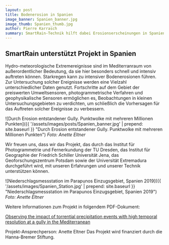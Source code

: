 ```yaml
---
layout: post
title: Bodenerosion in Spanien
image_banner: Spanien_banner.jpg
image_thumb: Spanien_thumb.jpg
author: Pierre Karrasch
summary: SmartRain-Technik hilft dabei Erosionserscheinungen in Spanien zu untersuchen
---
```


## SmartRain unterstützt Projekt in Spanien

Hydro-meteorologische Extremereignisse sind im Mediterranraum von außerordentlicher Bedeutung, da sie hier besonders schnell und intensiv auftreten können. Starkregen kann zu intensiver Bodenerosionen führen. Zur Untersuchung solcher Ereignisse werden eine Vielzahl unterschiedlicher Daten genutzt. Fortschritte auf dem Gebiet der preiswerten Umweltsensoren, photogrammetrische Verfahren und geophysikalische Sensoren ermöglichen es, Beobachtungen in kleinen Untersuchungsgebieten zu verdichten, um schließlich die Vorhersagen für das Auftreten solcher Ereignisse zu verbessern.

![Durch Erosion entstandener Gully. Punktwolke mit mehreren Millionen Punkten]({{ '/assets/images/posts/Spanien_banner.jpg' | prepend: site.baseurl }} "Durch Erosion entstandener Gully. Punktwolke mit mehreren Millionen Punkten")
*Foto: Anette Eltner*

Wir freuen uns, dass wir das Projekt, das durch das Institut für Photogrammetrie und Fernerkundung der TU Dresden, das Institut für Geographie der Friedrich Schiller Universität Jena, das Geoforschungszentrum Potsdam sowie der Universität Extremadura durchgeführt wird, mit unseren Erfahrungen und unserer Technik unterstützen können.

![Niederschlagsmessstation im Parapunos Einzugsgebiet, Spanien 2019]({{ '/assets/images/Spanien_Station.jpg' | prepend: site.baseurl }} "Niederschlagsmessstation im Parapunos Einzugsgebiet, Spanien 2019")
*Foto: Anette Eltner*

Weitere Informationen zum Projekt in folgendem PDF-Dokument:

<a href="https://smart-rain.de/assets/images/Eltner_Spanien.pdf" target="_blank">Observing the impact of torrential precipitation events with high temporal resolution at a gully in the Mediterranean</a>

Projekt-Ansprechperson: Anette Eltner
Das Projekt wird finanziert durch die Hanna-Bremer Stiftung.
